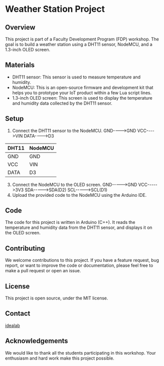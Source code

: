 # Weather Station Project

## Overview
This project is part of a Faculty Development Program (FDP) workshop. The goal is to build a weather station using a DHT11 sensor, NodeMCU, and a 1.3-inch OLED screen.

## Materials
- DHT11 sensor: This sensor is used to measure temperature and humidity.
- NodeMCU: This is an open-source firmware and development kit that helps you to prototype your IoT product within a few Lua script lines.
- 1.3-inch OLED screen: This screen is used to display the temperature and humidity data collected by the DHT11 sensor.

## Setup
1. Connect the DHT11 sensor to the NodeMCU.
        GND---->GND
        VCC---->VIN
        DATA---->D3
   
|DHT11     | NodeMCU|
| ----------- | ----------- |
| GND   | GND    |
| VCC   | VIN     |
| DATA | D3    |

3. Connect the NodeMCU to the OLED screen.
        GND----->GND
        VCC----->3V3
        SDA----->SDA(D2)
        SCL----->SCL(D1)
4. Upload the provided code to the NodeMCU using the Arduino IDE.

## Code
The code for this project is written in Arduino (C++). It reads the temperature and humidity data from the DHT11 sensor, and displays it on the OLED screen.

## Contributing
We welcome contributions to this project. If you have a feature request, bug report, or want to improve the code or documentation, please feel free to make a pull request or open an issue.

## License
This project is open source, under the MIT license.

## Contact
[idealab](https://idealab.mec.ac.in/)

## Acknowledgements
We would like to thank all the students participating in this workshop. Your enthusiasm and hard work make this project possible.
